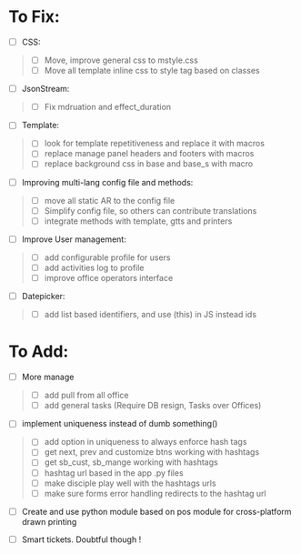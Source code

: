 # To Fix:

- [ ] CSS:
> - [ ] Move, improve general css to mstyle.css
> - [ ] Move all template inline css to style tag based on classes

- [ ] JsonStream:
> - [ ] Fix mdruation and effect_duration 

- [ ] Template:
> - [ ] look for template repetitiveness and replace it with macros
> - [ ] replace manage panel headers and footers with macros
> - [ ] replace background css in base and base_s with macro

- [ ] Improving multi-lang config file and methods:
> - [ ] move all static AR to the config file
> - [ ] Simplify config file, so others can contribute translations
> - [ ] integrate methods with template, gtts and printers

- [ ] Improve User management:
> - [ ] add configurable profile for users
> - [ ] add activities log to profile
> - [ ] improve office operators interface

- [ ] Datepicker:
> - [ ] add list based identifiers, and use (this) in JS instead ids

# To Add:

- [ ] More manage
> - [ ] add pull from all office
> - [ ] add general tasks (Require DB resign, Tasks over Offices)

- [ ] implement uniqueness instead of dumb something()
> - [ ] add option in uniqueness to always enforce hash tags
> - [ ] get next, prev and customize btns working with hashtags
> - [ ] get sb_cust, sb_mange working with hashtags
> - [ ] hashtag url based in the app .py files
> - [ ] make disciple play well with the hashtags urls
> - [ ] make sure forms error handling redirects to the hashtag url

- [ ] Create and use python module based on pos module for cross-platform drawn printing

- [ ] Smart tickets. Doubtful though !